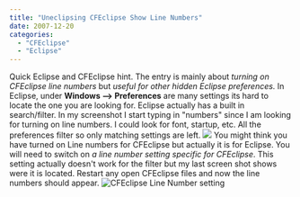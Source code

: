 ```yaml
---
title: "Uneclipsing CFEclipse Show Line Numbers"
date: 2007-12-20
categories: 
  - "CFEclipse"
  - "Eclipse"
---
```


Quick Eclipse and CFEclipse hint. The entry is mainly about _turning on CFEclipse line numbers_ but _useful for other hidden Eclipse preferences._ In Eclipse, under **Windows --> Preferences** are many settings its hard to locate the one you are looking for. Eclipse actually has a built in search/filter. In my screenshot I start typing in "numbers" since I am looking for turning on line numbers. I could look for font, startup, etc. All the preferences filter so only matching settings are left. ![](images/GenEditor.jpg) You might think you have turned on Line numbers for CFEclipse but actually it is for Eclipse. You will need to switch on _a line number setting specific for CFEclipse_. This setting actually doesn't work for the filter but my last screen shot shows were it is located. Restart any open CFEclipse files and now the line numbers should appear. ![CFEclipse Line Number setting](images/CFEclipsePref.jpg)
